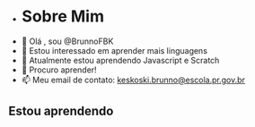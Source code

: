 - # Sobre Mim
- 👋 Olá , sou @BrunnoFBK
- 👀 Estou interessado em aprender mais linguagens    
- 🌱 Atualmente estou aprendendo Javascript e Scratch
- 💞️ Procuro aprender!
- 📫 Meu email de contato: keskoski.brunno@escola.pr.gov.br

## Estou aprendendo


<!---
BrunnoFBK/BrunnoFBK is a ✨ special ✨ repository because its `README.md` (this file) appears on your GitHub profile.
You can click the Preview link to take a look at your changes.
--->
